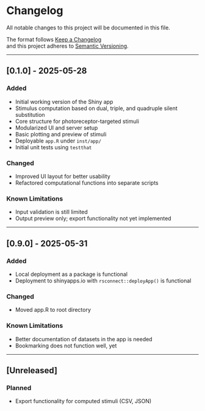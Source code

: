 # Changelog

All notable changes to this project will be documented in this file.

The format follows [Keep a Changelog](https://keepachangelog.com/en/1.0.0/)  
and this project adheres to [Semantic Versioning](https://semver.org/spec/v2.0.0.html).

---

## [0.1.0] - 2025-05-28

### Added
- Initial working version of the Shiny app
- Stimulus computation based on dual, triple, and quadruple silent substitution
- Core structure for photoreceptor-targeted stimuli
- Modularized UI and server setup
- Basic plotting and preview of stimuli
- Deployable `app.R` under `inst/app/`
- Initial unit tests using `testthat`

### Changed
- Improved UI layout for better usability
- Refactored computational functions into separate scripts

### Known Limitations
- Input validation is still limited
- Output preview only; export functionality not yet implemented

---

## [0.9.0] - 2025-05-31

### Added
- Local deployment as a package is functional
- Deployment to shinyapps.io with `rsconnect::deployApp()` is functional

### Changed
- Moved app.R to root directory

### Known Limitations
- Better documentation of datasets in the app is needed
- Bookmarking  does not function well, yet

---

## [Unreleased]

### Planned
- Export functionality for computed stimuli (CSV, JSON)
